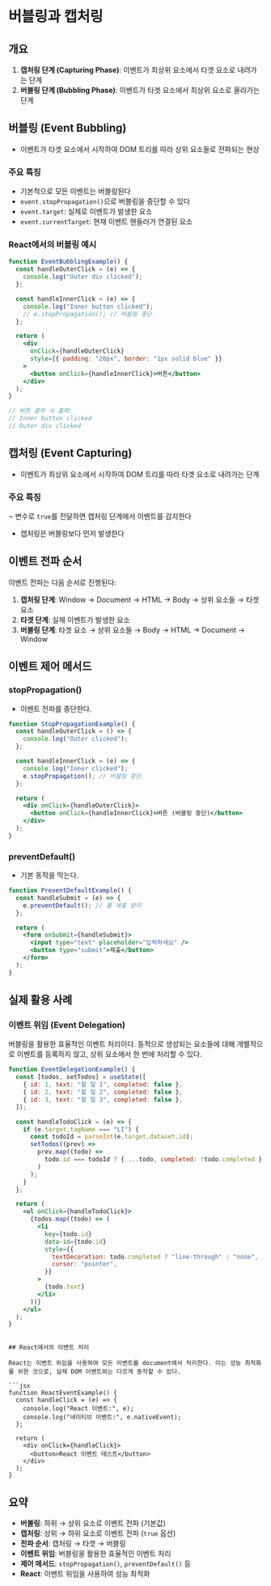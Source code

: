 # 버블링과 캡처링

## 개요

1. **캡처링 단계 (Capturing Phase)**: 이벤트가 최상위 요소에서 타겟 요소로 내려가는 단계
2. **버블링 단계 (Bubbling Phase)**: 이벤트가 타겟 요소에서 최상위 요소로 올라가는 단계

## 버블링 (Event Bubbling)

- 이벤트가 타겟 요소에서 시작하여 DOM 트리를 따라 상위 요소들로 전파되는 현상

### 주요 특징

- 기본적으로 모든 이벤트는 버블링된다
- `event.stopPropagation()`으로 버블링을 중단할 수 있다
- `event.target`: 실제로 이벤트가 발생한 요소
- `event.currentTarget`: 현재 이벤트 핸들러가 연결된 요소

### React에서의 버블링 예시

```jsx
function EventBubblingExample() {
  const handleOuterClick = (e) => {
    console.log("Outer div clicked");
  };

  const handleInnerClick = (e) => {
    console.log("Inner button clicked");
    // e.stopPropagation(); // 버블링 중단
  };

  return (
    <div
      onClick={handleOuterClick}
      style={{ padding: "20px", border: "1px solid blue" }}
    >
      <button onClick={handleInnerClick}>버튼</button>
    </div>
  );
}

// 버튼 클릭 시 출력:
// Inner button clicked
// Outer div clicked
```

## 캡처링 (Event Capturing)

- 이벤트가 최상위 요소에서 시작하여 DOM 트리를 따라 타겟 요소로 내려가는 단계

### 주요 특징

¬ 변수로 `true`를 전달하면 캡처링 단계에서 이벤트를 감지한다

- 캡처링은 버블링보다 먼저 발생한다

## 이벤트 전파 순서

이벤트 전파는 다음 순서로 진행된다:

1. **캡처링 단계**: Window → Document → HTML → Body → 상위 요소들 → 타겟 요소
2. **타겟 단계**: 실제 이벤트가 발생한 요소
3. **버블링 단계**: 타겟 요소 → 상위 요소들 → Body → HTML → Document → Window

## 이벤트 제어 메서드

### stopPropagation()

- 이벤트 전파를 중단한다.

```jsx
function StopPropagationExample() {
  const handleOuterClick = () => {
    console.log("Outer clicked");
  };

  const handleInnerClick = (e) => {
    console.log("Inner clicked");
    e.stopPropagation(); // 버블링 중단
  };

  return (
    <div onClick={handleOuterClick}>
      <button onClick={handleInnerClick}>버튼 (버블링 중단)</button>
    </div>
  );
}
```

### preventDefault()

- 기본 동작을 막는다.

```jsx
function PreventDefaultExample() {
  const handleSubmit = (e) => {
    e.preventDefault(); // 폼 제출 방지
  };

  return (
    <form onSubmit={handleSubmit}>
      <input type="text" placeholder="입력하세요" />
      <button type="submit">제출</button>
    </form>
  );
}
```

## 실제 활용 사례

### 이벤트 위임 (Event Delegation)

버블링을 활용한 효율적인 이벤트 처리이다. 동적으로 생성되는 요소들에 대해 개별적으로 이벤트를 등록하지 않고, 상위 요소에서 한 번에 처리할 수 있다.

```jsx
function EventDelegationExample() {
  const [todos, setTodos] = useState([
    { id: 1, text: "할 일 1", completed: false },
    { id: 2, text: "할 일 2", completed: false },
    { id: 3, text: "할 일 3", completed: false },
  ]);

  const handleTodoClick = (e) => {
    if (e.target.tagName === "LI") {
      const todoId = parseInt(e.target.dataset.id);
      setTodos((prev) =>
        prev.map((todo) =>
          todo.id === todoId ? { ...todo, completed: !todo.completed } : todo
        )
      );
    }
  };

  return (
    <ul onClick={handleTodoClick}>
      {todos.map((todo) => (
        <li
          key={todo.id}
          data-id={todo.id}
          style={{
            textDecoration: todo.completed ? "line-through" : "none",
            cursor: "pointer",
          }}
        >
          {todo.text}
        </li>
      ))}
    </ul>
  );
}
```

````

## React에서의 이벤트 처리

React는 이벤트 위임을 사용하여 모든 이벤트를 document에서 처리한다. 이는 성능 최적화를 위한 것으로, 실제 DOM 이벤트와는 다르게 동작할 수 있다.

```jsx
function ReactEventExample() {
  const handleClick = (e) => {
    console.log("React 이벤트:", e);
    console.log("네이티브 이벤트:", e.nativeEvent);
  };

  return (
    <div onClick={handleClick}>
      <button>React 이벤트 테스트</button>
    </div>
  );
}
````

## 요약

- **버블링**: 하위 → 상위 요소로 이벤트 전파 (기본값)
- **캡처링**: 상위 → 하위 요소로 이벤트 전파 (`true` 옵션)
- **전파 순서**: 캡처링 → 타겟 → 버블링
- **이벤트 위임**: 버블링을 활용한 효율적인 이벤트 처리
- **제어 메서드**: `stopPropagation()`, `preventDefault()` 등
- **React**: 이벤트 위임을 사용하여 성능 최적화
